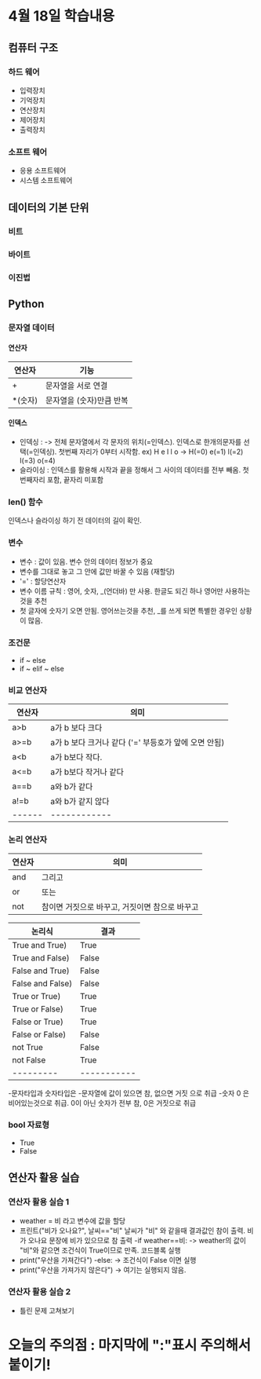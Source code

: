 # 4월 18일 학습내용
## 컴퓨터 구조
### 하드 웨어
- 입력장치
- 기억장치
- 연산장치
- 제어장치
- 출력장치
### 소프트 웨어
- 응용 소프트웨어
- 시스템 소프트웨어
## 데이터의 기본 단위
### 비트
### 바이트
### 이진법
## Python
### 문자열 데이터
#### 연산자
연산자    |   기능
--------  |--------
\+        | 문자열을 서로 연결
\*(숫자)  | 문자열을 (숫자)만큼 반복
#### 인덱스
- 인덱싱 : -> 전체 문자열에서 각 문자의 위치(=인덱스). 인덱스로 한개의문자를 선택(=인덱싱). 첫번째 자리가 0부터 시작함.
           ex) H e l l o -> H(=0) e(=1) l(=2) l(=3) o(=4)
- 슬라이싱 : 인덱스를 활용해 시작과 끝을 정해서 그 사이의 데이터를 전부 빼옴. 첫번째자리 포함, 끝자리 미포함
### len() 함수
인덱스나 슬라이싱 하기 전 데이터의 길이 확인.
### 변수
- 변수 : 값이 있음. 변수 안의 데이터 정보가 중요
- 변수를 그대로 놓고 그 안에 값만 바꿀 수 있음 (재할당)
- '=' : 할당연산자
- 변수 이름 규칙 : 영어, 숫자, \_(언더바) 만 사용. 한글도 되긴 하나 영어만 사용하는것을 추천
- 첫 글자에 숫자기 오면 안됨. 영어쓰는것을 추천, \_를 쓰게 되면 특별한 경우인 상황이 많음.
### 조건문
- if ~ else
- if ~ elif ~ else
### 비교 연산자
연산자 | 의미
------|-------
a>b   | a가 b 보다 크다
a>=b  | a가 b 보다 크거나 같다 ('=' 부등호가 앞에 오면 안됨)
a<b   | a가 b보다 작다.
a<=b  | a가 b보다 작거나 같다
a==b  | a와 b가 같다
a!=b  | a와 b가 같지 않다
------|------------

### 논리 연산자
연산자 |의미
---|---
and | 그리고
or | 또는
not | 참이면 거짓으로 바꾸고, 거짓이면 참으로 바꾸고

논리식 | 결과
-----|--------
True and True) | True
True and False) | False
False and True) | False
False and False) | False
True or True) | True
True or False) | True
False or True) | True
False or False) | False
not True  | False
not False | True
---------|-----------
-문자타입과 숫자타입은
-문자열에 값이 있으면 참, 없으면 거짓 으로 취급
-숫자 0 은 비어있는것으로 취급. 0이 아닌 숫자가 전부 참, 0은 거짓으로 취급

### bool 자료형
- True
- False

## 연산자 활용 실습
### 연산자 활용 실습 1
- weather = 비 라고 변수에 값을 할당
- 프린트("비가 오나요?", 날씨=="비" 날씨가 "비" 와 같을때 결과값인 참이 출력. 비가 오나요 문장에 비가 있으므로 참 출력
-if weather==비:   -> weather의 값이 "비"와 같으면 조건식이 True이므로 만족. 코드블록 실행
-    print("우산을 가져간다")
-else:   -> 조건식이 False 이면 실행
-    print("우산을 가져가지 않은다")  -> 여기는 실행되지 않음.
### 연산자 활용 실습 2
- 틀린 문제 고쳐보기

# 오늘의 주의점 : 마지막에 ":"표시 주의해서 붙이기!
